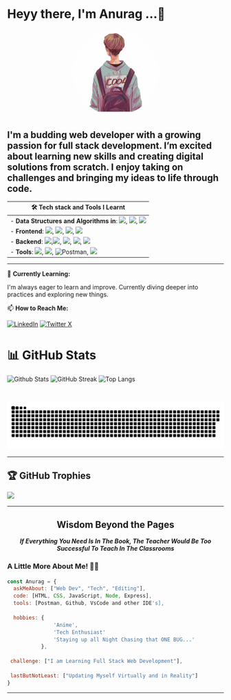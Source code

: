 # Heyy there,  I'm Anurag ...👋

<p align="center">
  <img src="2075466.jpg" alt="logo" width="200px" style="border-radius: 50%;" />
</p>


<h2>
I'm a budding web developer with a growing passion for full stack development. I’m excited about learning new skills and creating digital solutions from scratch. I enjoy taking on challenges and bringing my ideas to life through code.
</h2>


<center>  

<p align="center">




|  🛠 Tech stack and Tools I Learnt                                                                                                                                    |
| -------------------------------------------------------------------------------------------------------------------------------- |
| - **Data Structures and Algorithms in**:  <img src="https://img.icons8.com/color/48/000000/java-coffee-cup-logo.png"/>, <img src="https://img.icons8.com/color/48/000000/c-programming.png"/>, <img src="https://img.icons8.com/color/48/000000/python.png"/> |
| - **Frontend**: <img src="https://img.icons8.com/color/48/000000/html-5--v1.png"/>, <img src="https://img.icons8.com/color/48/000000/css3.png"/>, <img src="https://img.icons8.com/color/48/000000/javascript--v2.png"/>, <img src="https://img.icons8.com/color/48/000000/react-native.png"/>
| - **Backend**: <img src="https://img.icons8.com/color/48/000000/nodejs.png"/>,<img src="https://img.icons8.com/ios/50/000000/express-js.png"/>, <img src="https://img.icons8.com/color/48/000000/postgreesql.png"/>, <img src="https://img.icons8.com/color/48/000000/sql.png"/>, <img src="https://img.icons8.com/color/48/000000/mysql-logo.png"/> |
| - **Tools**: <img src="https://img.icons8.com/ios/50/000000/github--v1.png"/>, <img src="https://img.icons8.com/color/48/000000/visual-studio-code-2019.png"/>, ![Postman](https://img.shields.io/badge/-Postman-orange?logo=postman&logoColor=white), <img src="https://img.icons8.com/color/48/000000/intellij-idea.png"/> |

</p>

</center>
<hr>

🌱 **Currently Learning:**

I'm always eager to learn and improve. Currently diving deeper into practices and exploring new things.


📫 **How to Reach Me:**

[<img src="https://img.icons8.com/color/48/000000/linkedin.png" alt="LinkedIn" />](https://www.linkedin.com/in/anurag-gupta-77b701215/)
[<a href="https://twitter.com/YOUR_PROFILE" target="_blank" title="Twitter">
    <img src="https://img.icons8.com/ios-filled/40/000000/x.png" alt="Twitter X" style="background-color: white; width: 35px; margin-bottom: 5px;" />
</a>](https://x.com/Anurag2618G)


<!-- GitHub Stats Section Here -->


# 📊 GitHub Stats

![Github Stats](https://github-readme-stats.vercel.app/api?username=Anurag2618g&show_icons=true&theme=dark)
![GitHub Streak](https://github-readme-streak-stats.herokuapp.com/?user=Anurag2618g&theme=dark)
<img src="https://github-readme-stats.vercel.app/api/top-langs/?username=Anurag2618g&layout=donut&theme=dark" width="400px" alt="Top Langs"> 


<div align="center"></br>
<p align="center">
  <kbd>
    <img src="snake.svg" alt="Snake animation" />
  </kbd>
</p>
</div>

<hr>

<!-- Trophies Section Here -->

## 🏆 GitHub Trophies

![](https://github-profile-trophy.vercel.app/?username=Anurag2618g&theme=dark&no-frame=true&no-bg=false&margin-w=4)
<hr>

<!-- Random Quote Section Here -->
<h2 align="center">Wisdom Beyond the Pages</h2>
<div align="center" style="font-weight: bold; font-style: italic;">
    If Everything You Need Is In The Book, The Teacher Would Be Too Successful To Teach In The Classrooms
</div>


### A Little More About Me! 🧟‍♂️

```javascript
const Anurag = {
  askMeAbout: ["Web Dev", "Tech", "Editing"],
  code: [HTML, CSS, JavaScript, Node, Express],
  tools: [Postman, Github, VsCode and other IDE's],
  
  hobbies: {
               'Anime',
               'Tech Enthusiast'
               'Staying up all Night Chasing that ONE BUG...'
           },

 challenge: ["I am Learning Full Stack Web Development"],

 lastButNotLeast: ["Updating Myself Virtually and in Reality"]
}
```
<hr> 
